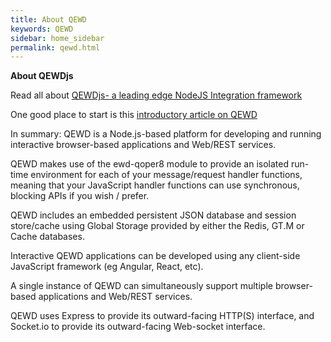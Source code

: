 ```yaml
---
title: About QEWD
keywords: QEWD
sidebar: home_sidebar
permalink: qewd.html
---
```





**About QEWDjs**

Read all about [QEWDjs- a leading edge NodeJS Integration framework](http://qewdjs.com/)

One good place to start is this [introductory article on QEWD](https://robtweed.wordpress.com/2017/04/18/having-your-node-js-cake-and-eating-it-too/)

In summary: QEWD is a Node.js-based platform for developing and running interactive browser-based applications and Web/REST services.

QEWD makes use of the ewd-qoper8 module to provide an isolated run-time environment for each of your message/request handler functions, meaning that your JavaScript handler functions can use synchronous, blocking APIs if you wish / prefer.

QEWD includes an embedded persistent JSON database and session store/cache using Global Storage provided by either the Redis, GT.M or Cache databases.

Interactive QEWD applications can be developed using any client-side JavaScript framework (eg Angular, React, etc).

A single instance of QEWD can simultaneously support multiple browser-based applications and Web/REST services.

QEWD uses Express to provide its outward-facing HTTP(S) interface, and Socket.io to provide its outward-facing Web-socket interface.
